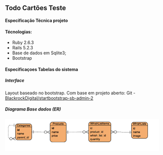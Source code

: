 ## Todo Cartões Teste

#### Especificação Técnica projeto

#### Técnologias:
- Ruby 2.6.3
- Rails 5.2.3
- Base de dados em Sqlite3;
- Bootstrap

#### Especificaçoes Tabelas do sistema

##### Interface
Layout baseado no bootstrap. Com base em projeto aberto: Git - [BlackrockDigital/startbootstrap-sb-admin-2](https://github.com/BlackrockDigital/startbootstrap-sb-admin-2)


##### Diagrama Base dados (ER)
![ER!](/assets/er.png)


